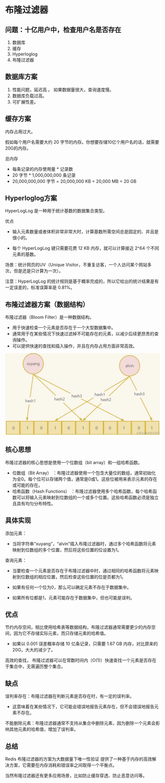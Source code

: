 # 布隆过滤器

## 问题：十亿用户中，检查用户名是否存在

1. 数据库
2. 缓存
3. Hyperloglog
4. 布隆过滤器

## 数据库方案

1. 性能问题，延迟高 。 如果数据量很大，查询速度慢。
2. 数据库负载过高。
3. 可扩展性差。

## 缓存方案

内存占用过大。

假如每个用户名需要大约 20 字节的内存。你想要存储10亿个用户名的话，就需要20G的内存。

总内存

- 每条记录的内存使用量 * 记录数 
- 20 字节  * 1,000,000,000 条记录 
- 20,000,000,000 字节 = 20,000,000 KB = 20,000 MB = 20 GB

## Hyperloglog方案

HyperLogLog 是一种用于统计基数的数据集合类型。

优点

- 输入元素数量或者体积非常非常大时，计算基数所需空间总是固定的、并且是很小的。

- 每个 HyperLogLog 键只需要花费 12 KB 内存，就可以计算接近 2^64 个不同元素的基数。

场景：统计网页的UV（Unique Visitor，不重复访客，一个人访问某个网站多次，但是还是只计算为一次）。

注意：HyperLogLog 的统计规则是基于概率完成的，所以它给出的统计结果是有一定误差的，标准误算率是     0.81%。

## 布隆过滤器方案（数据结构）

布隆过滤器（Bloom Filter）是一种数据结构。

- 用于快速检查一个元素是否存在于一个大型数据集中。
- 通常用于在某些情况下快速过滤掉不可能存在的元素，以减少后续更昂贵的查询操作。
- 可以提供快速的查找和插入操作，并且在内存占用方面非常高效。

![image-20250915093204691](assets/image-20250915093204691.png)

## 核心思想

布隆过滤器的核心思想是使用一个位数组（bit array）和一组哈希函数。

- 位数组（Bit Array） ：布隆过滤器使用一个包含大量位的数组，通常初始化为全0。每个位可以存储两个值，通常是0或1。这些位被用来表示元素的存在或可能的存在。
- 哈希函数（Hash Functions） ：布隆过滤器使用多个哈希函数，每个哈希函数可以将输入元素映射到位数组的一个或多个位置。这些哈希函数必须是独立且具有均匀分布特性。

## 具体实现

添加元素：

- 当将字符串“xuyang”，“alvin”插入布隆过滤器时，通过多个哈希函数将元素映射到位数组的多个位置，然后将这些位置的位设置为1。

查询元素：

- 当要检查一个元素是否存在于布隆过滤器中时，通过相同的哈希函数将元素映射到位数组的相应位置，然后检查这些位置的位是否都为1。

- 如果有任何一个位为0，那么可以确定元素不存在于数据集中。
- 如果所有位都是1，元素可能存在于数据集中，但也可能是误判。

## 优点

节约内存空间，相比使用哈希表等数据结构，布隆过滤器通常需要更少的内存空间，因为它不存储实际元素，而只存储元素的哈希值。

- 如果以 0.001 误差概率存储 10 亿条记录，只需要  1.67 GB 内存，对比原来的20G，大大的减少了。

高效的查找， 布隆过滤器可以在常数时间内（O(1)）快速查找一个元素是否存在于集合中，无需遍历整个集合。

## 缺点

误判率存在：布隆过滤器在判断元素是否存在时，有一定的误判率。

- 这意味着在某些情况下，它可能会错误地报告元素存在，但不会错误地报告元素不存在。

不能删除元素：布隆过滤器通常不支持从集合中删除元素，因为删除一个元素会影响其他元素的哈希值，增加了误判率。

## 总结

Redis 布隆过滤器的方案为大数据量下唯一性验证 提供了一种基于内存的高效解决方案，它需要在内存消耗和错误率之间取得一个平衡点。

当然布隆过滤器还有更多应用场景，比如防止缓存穿透、防止恶意访问等。